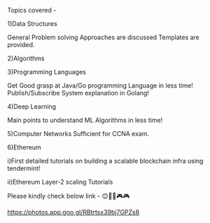 Topics covered - 


1)Data Structures
 
 General Problem solving Approaches are discussed
 Templates are provided.
  


2)Algorithms
  


3)Programming Languages

  Get Good grasp at Java/Go programming Language in less time!
  Publish/Subscribe System explanation in Golang!



4)Deep Learning
  
  Main points to understand ML Algorithms in less time!



5)Computer Networks
  Sufficient for CCNA exam.



6)Ethereum
  
 
 i)First detailed tutorials on building a scalable blockchain infra using tendermint!

 ii)Ethereum Layer-2 scaling Tutorials


 Please kindly check below link - 
 😊🌹🧡🎮🎮
 
 https://photos.app.goo.gl/RBtrtsx39bj7GPZs8
